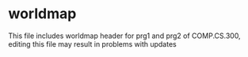 # worldmap

This file includes worldmap header for prg1 and prg2 of COMP.CS.300, editing this file may result in problems with updates
